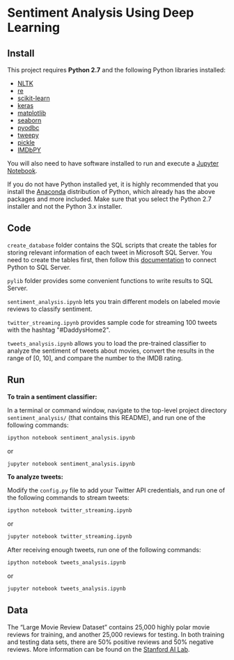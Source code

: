 # Sentiment Analysis Using Deep Learning


## Install

This project requires **Python 2.7** and the following Python libraries installed:

- [NLTK](http://www.nltk.org/)
- [re](https://docs.python.org/2/library/re.html)
- [scikit-learn](http://scikit-learn.org/stable/)
- [keras](https://keras.io/)
- [matplotlib](http://matplotlib.org/)
- [seaborn](https://seaborn.pydata.org/)
- [pyodbc](https://mkleehammer.github.io/pyodbc/)
- [tweepy](http://tweepy.readthedocs.io/en/v3.5.0/)
- [pickle](https://docs.python.org/2/library/pickle.html)
- [IMDbPY](https://imdbpy.sourceforge.io/)

You will also need to have software installed to run and execute a [Jupyter Notebook](http://ipython.org/notebook.html).

If you do not have Python installed yet, it is highly recommended that you install the [Anaconda](http://continuum.io/downloads) distribution of Python, which already has the above packages and more included. Make sure that you select the Python 2.7 installer and not the Python 3.x installer.


## Code

`create_database` folder contains the SQL scripts that create the tables for storing relevant information of each tweet in Microsoft SQL Server.  You need to create the tables first, then follow this [documentation](https://github.com/mkleehammer/pyodbc/wiki) to connect Python to SQL Server. 

`pylib` folder provides some convenient functions to write results to SQL Server.

`sentiment_analysis.ipynb` lets you train different models on labeled movie reviews to classify sentiment.

`twitter_streaming.ipynb` provides sample code for streaming 100 tweets with the hashtag "#DaddysHome2".

`tweets_analysis.ipynb` allows you to load the pre-trained classifier to analyze the sentiment of tweets about movies, convert the results in the range of [0, 10], and compare the number to the IMDB rating. 


## Run

**To train a sentiment classifier:**

In a terminal or command window, navigate to the top-level project directory `sentiment_analysis/` (that contains this README), and run one of the following commands:

```bash
ipython notebook sentiment_analysis.ipynb
```  
or
```bash
jupyter notebook sentiment_analysis.ipynb
```

**To analyze tweets:**

Modify the `config.py` file to add your Twitter API credentials, and run one of the following commands to stream tweets:

```bash
ipython notebook twitter_streaming.ipynb
```  
or
```bash
jupyter notebook twitter_streaming.ipynb
```

After receiving enough tweets, run one of the following commands:

```bash
ipython notebook tweets_analysis.ipynb
```  
or
```bash
jupyter notebook tweets_analysis.ipynb
```


## Data

The “Large Movie Review Dataset” contains 25,000 highly polar movie reviews for training, and another 25,000 reviews for testing. In both training and testing data sets, there are 50% positive reviews and 50% negative reviews. More information can be found on the [Stanford AI Lab](http://ai.stanford.edu/~amaas/data/sentiment/).
